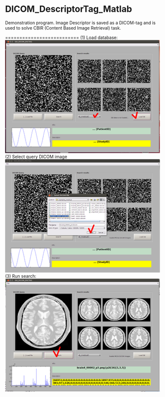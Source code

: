 # DICOM_DescriptorTag_Matlab

Demonstration program.
Image Descriptor is saved as a DICOM-tag and
is used to solve CBIR (Content Based Image Retrieval)
task.

==========================
(1) Load database:
![alt tag](img/dicom_tags_0.png)
(2) Select query DICOM image
![alt tag](img/dicom_tags_1.png)
(3) Run search:
![alt tag](img/dicom_tags_2.png)
